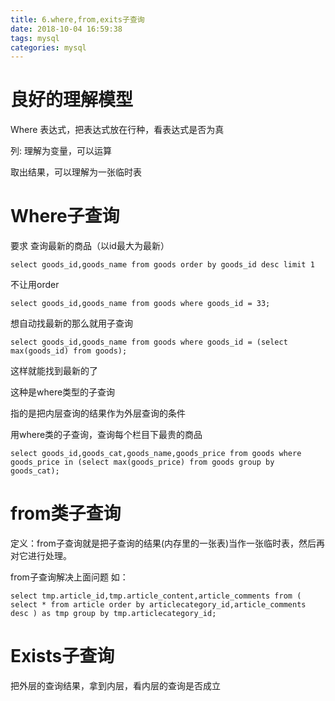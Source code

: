 ```yaml
---
title: 6.where,from,exits子查询
date: 2018-10-04 16:59:38
tags: mysql
categories: mysql
---
```


# 良好的理解模型

Where 表达式，把表达式放在行种，看表达式是否为真

列: 理解为变量，可以运算

取出结果，可以理解为一张临时表

# Where子查询

要求 查询最新的商品（以id最大为最新）

```mysql
select goods_id,goods_name from goods order by goods_id desc limit 1
```

不让用order

```mysql
select goods_id,goods_name from goods where goods_id = 33;
```

想自动找最新的那么就用子查询

```mysql
select goods_id,goods_name from goods where goods_id = (select max(goods_id) from goods);
```

这样就能找到最新的了

这种是where类型的子查询

指的是把内层查询的结果作为外层查询的条件

用where类的子查询，查询每个栏目下最贵的商品

```mysql
select goods_id,goods_cat,goods_name,goods_price from goods where goods_price in (select max(goods_price) from goods group by goods_cat);
```

# from类子查询

定义：from子查询就是把子查询的结果(内存里的一张表)当作一张临时表，然后再对它进行处理。

from子查询解决上面问题
如：

```mysql
select tmp.article_id,tmp.article_content,article_comments from ( select * from article order by articlecategory_id,article_comments desc ) as tmp group by tmp.articlecategory_id;
```

# Exists子查询

把外层的查询结果，拿到内层，看内层的查询是否成立

